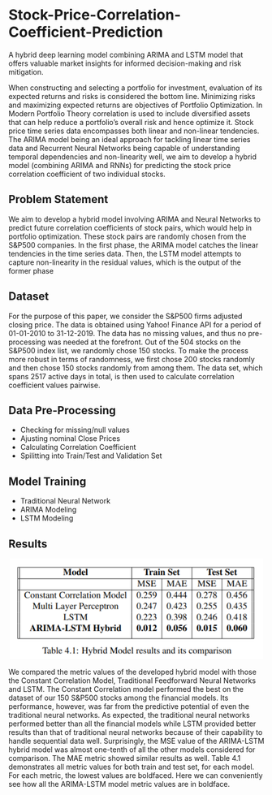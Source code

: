 # Stock-Price-Correlation-Coefficient-Prediction

A hybrid deep learning model combining  ARIMA and LSTM model that offers valuable market insights for informed decision-making and risk mitigation.

When constructing and selecting a portfolio for investment, evaluation of its expected returns and risks is considered the bottom line. Minimizing risks and maximizing expected returns are objectives of Portfolio Optimization. In Modern Portfolio Theory correlation is used to include diversified assets that can help reduce a portfolio’s overall risk and hence optimize it. Stock price time series data encompasses both linear and non-linear tendencies. The ARIMA model being an ideal approach for tackling linear time series data and Recurrent Neural Networks being capable of understanding temporal dependencies and non-linearity well, we aim to develop a hybrid model (combining ARIMA and RNNs) for predicting the stock price correlation coefficient of two individual stocks.

## Problem Statement 
We aim to develop a hybrid model involving ARIMA and Neural Networks to predict future correlation coefficients of stock pairs, which would help in portfolio optimization. These stock pairs are randomly chosen from the S&P500 companies. In the first phase, the ARIMA model catches the linear tendencies in the time series data. Then, the LSTM model attempts to capture non-linearity in the residual values, which is the output of the former phase

## Dataset 
For the purpose of this paper, we consider the S&P500 firms adjusted closing price. The data is obtained using Yahoo! Finance API for a period of 01-01-2010 to 31-12-2019. The data has no missing values, and thus no pre-processing was needed at the forefront. Out of the 504 stocks on the S&P500 index list, we randomly chose 150 stocks. To make the process more robust in terms of randomness, we first chose 200 stocks randomly and then chose 150 stocks randomly from among them. The data set, which spans 2517 active days in total, is then used to calculate correlation coefficient values pairwise.

## Data Pre-Processing
- Checking for missing/null values
- Ajusting nominal Close Prices
- Calculating Correlation Coefficient 
- Spilitting into Train/Test and Validation Set

## Model Training
- Traditional Neural Network
- ARIMA Modeling 
- LSTM Modeling 

## Results
<p align="center">
  <img src="https://github.com/Vaibhav-Sachdeva/Vaibhav-Sachdeva/blob/main/Images/arima.PNG" width="500"/>
</p>
We compared the metric values of the developed hybrid model with those the Constant Correlation Model, Traditional Feedforward Neural Networks and LSTM. The Constant Correlation model performed the best on the dataset of our 150 S&P500 stocks among the financial models. Its performance, however, was far from the predictive potential of even the traditional neural networks. As expected, the traditional neural networks performed better than all the financial models while LSTM provided better results than that of traditional neural networks because of their capability to handle sequential data well. Surprisingly, the MSE value of the ARIMA-LSTM hybrid model was
almost one-tenth of all the other models considered for comparison. The MAE metric showed similar results as well. Table 4.1 demonstrates all metric values for both train and test set, for each model. For each metric, the lowest values are boldfaced. Here we can conveniently see how all the ARIMA-LSTM model metric values are in boldface.


